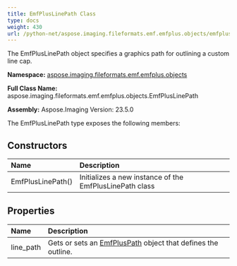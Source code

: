 ```yaml
---
title: EmfPlusLinePath Class
type: docs
weight: 430
url: /python-net/aspose.imaging.fileformats.emf.emfplus.objects/emfpluslinepath/
---
```


The EmfPlusLinePath object specifies a graphics path for outlining a custom line cap.

**Namespace:** [aspose.imaging.fileformats.emf.emfplus.objects](/imaging/python-net/aspose.imaging.fileformats.emf.emfplus.objects/)

**Full Class Name:** aspose.imaging.fileformats.emf.emfplus.objects.EmfPlusLinePath

**Assembly:**  Aspose.Imaging Version: 23.5.0

The EmfPlusLinePath type exposes the following members:
## **Constructors**
|**Name**|**Description**|
| :- | :- |
|EmfPlusLinePath()|Initializes a new instance of the EmfPlusLinePath class|
## **Properties**
|**Name**|**Description**|
| :- | :- |
|line_path|Gets or sets an [EmfPlusPath](/imaging/python-net/aspose.imaging.fileformats.emf.emfplus.objects/emfpluspath/) object that defines the outline.|
